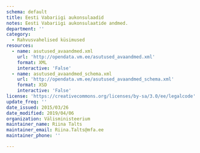 ```yaml
---
schema: default
title: Eesti Vabariigi aukonsulaadid
notes: Eesti Vabariigi aukonsulaatide andmed.
department: ''
category:
  - Rahvusvahelised küsimused
resources:
  - name: asutused_avaandmed.xml
    url: 'http://opendata.vm.ee/asutused_avaandmed.xml'
    format: XML
    interactive: 'False'
  - name: asutused_avaandmed_schema.xml
    url: 'http://opendata.vm.ee/asutused_avaandmed_schema.xml'
    format: XSD
    interactive: 'False'
license: 'https://creativecommons.org/licenses/by-sa/3.0/ee/legalcode'
update_freq: ''
date_issued: 2015/03/26
date_modified: 2019/04/06
organization: Välisministeerium
maintainer_name: Riina Talts
maintainer_email: Riina.Talts@mfa.ee
maintainer_phone: ''

---
```

